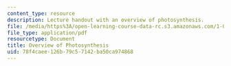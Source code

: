 ```yaml
---
content_type: resource
description: Lecture handout with an overview of photosynthesis.
file: /media/https%3A/open-learning-course-data-rc.s3.amazonaws.com/1-018j-ecology-i-the-earth-system-fall-2009/78f4caee126b79c57142ba50ca974868_MIT1_018JF09_lec03_Photo.pdf
file_type: application/pdf
resourcetype: Document
title: Overview of Photosynthesis
uid: 78f4caee-126b-79c5-7142-ba50ca974868
---
```

